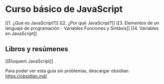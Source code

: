 # Curso básico de JavaScript
[[1. ¿Qué es JavaScript?]]
[[2. ¿Por qué JavaScript?]]
[[3. Elementos de un lenguaje de programación - Variables Funciones y Sintáxis]]
[[4. Variables en JavaScript]]

## Libros y resúmenes
[[Eloquent JavaScript]]

Para poder ver esta guía sin problemas, descargar obsidian https://obsidian.md/